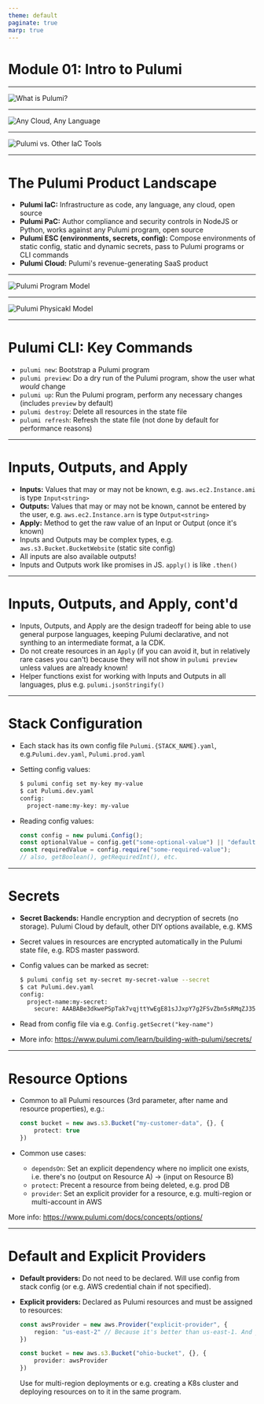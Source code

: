 ```yaml
---
theme: default
paginate: true
marp: true
---
```


# **Module 01: Intro to Pulumi**

---

![What is Pulumi?](./images/what-is-pulumi.png "What is Pulumi?")

---

![Any Cloud, Any Language](./images/any-cloud-any-language.png "Any Cloud, Any Language")

---

![Pulumi vs. Other IaC Tools](./images/pulumi-vs-others.png "Pulumi vs. Other IaC Tools")

---

# The Pulumi Product Landscape

* **Pulumi IaC:** Infrastructure as code, any language, any cloud, open source
* **Pulumi PaC:** Author compliance and security controls in NodeJS or Python, works against any Pulumi program, open source
* **Pulumi ESC (environments, secrets, config):** Compose environments of static config, static and dynamic secrets, pass to Pulumi programs or CLI commands
* **Pulumi Cloud:** Pulumi's revenue-generating SaaS product

---

![Pulumi Program Model](./images/pulumi-program-model.png "Pulumi Program Model")

---

![Pulumi Physicakl Model](./images/pulumi-physical-model.png "Pulumi Physical Model")

---

# Pulumi CLI: Key Commands

* `pulumi new`: Bootstrap a Pulumi program
* `pulumi preview`: Do a dry run of the Pulumi program, show the user what _would_ change
* `pulumi up`: Run the Pulumi program, perform any necessary changes (includes `preview` by default)
* `pulumi destroy`: Delete all resources in the state file
* `pulumi refresh`: Refresh the state file (not done by default for performance reasons)

---

# Inputs, Outputs, and Apply

* **Inputs:** Values that may or may not be known, e.g. `aws.ec2.Instance.ami` is type `Input<string>`
* **Outputs:** Values that may or may not be known, cannot be entered by the user, e.g. `aws.ec2.Instance.arn` is type `Output<string>`
* **Apply:** Method to get the raw value of an Input or Output (once it's known)
* Inputs and Outputs may be complex types, e.g. `aws.s3.Bucket.BucketWebsite` (static site config)
* All inputs are also available outputs!
* Inputs and Outputs work like promises in JS. `apply()` is like `.then()`

---

# Inputs, Outputs, and Apply, cont'd

* Inputs, Outputs, and Apply are the design tradeoff for being able to use general purpose languages, keeping Pulumi declarative, and not synthing to an intermediate format, a la CDK.
* Do not create resources in an `Apply` (if you can avoid it, but in relatively rare cases you can't) because they will not show in `pulumi preview` unless values are already known!
* Helper functions exist for working with Inputs and Outputs in all languages, plus e.g. `pulumi.jsonStringify()`

---

# Stack Configuration

* Each stack has its own config file `Pulumi.{STACK_NAME}.yaml`, e.g.`Pulumi.dev.yaml`, `Pulumi.prod.yaml`
* Setting config values:

    ```bash
    $ pulumi config set my-key my-value
    $ cat Pulumi.dev.yaml
    config:
      project-name:my-key: my-value
    ```

* Reading config values:

    ```typescript
    const config = new pulumi.Config();
    const optionalValue = config.get("some-optional-value") || "default-value";
    const requiredValue = config.require("some-required-value");
    // also, getBoolean(), getRequiredInt(), etc.
    ```

---

# Secrets

* **Secret Backends:** Handle encryption and decryption of secrets (no storage). Pulumi Cloud by default, other DIY options available, e.g. KMS
* Secret values in resources are encrypted automatically in the Pulumi state file, e.g. RDS master password.
* Config values can be marked as secret:

    ```bash
    $ pulumi config set my-secret my-secret-value --secret
    $ cat Pulumi.dev.yaml
    config:
      project-name:my-secret:
        secure: AAABABe3dkwePSpTak7vqjttYwEgE81sJJxpY7g2FSvZbn5sRMqZJ35372k2Lwg=
    ```

* Read from config file via e.g. `Config.getSecret("key-name")`
* More info: <https://www.pulumi.com/learn/building-with-pulumi/secrets/>

---

# Resource Options

* Common to all Pulumi resources (3rd parameter, after name and resource properties), e.g.:

    ```typescript
    const bucket = new aws.s3.Bucket("my-customer-data", {}, {
        protect: true
    })
    ```

* Common use cases:
  * `dependsOn`: Set an explicit dependency where no implicit one exists, i.e. there's no (output on Resource A) -> (input on Resource B)
  * `protect`: Precent a resource from being deleted, e.g. prod DB
  * `provider`: Set an explicit provider for a resource, e.g. multi-region or multi-account in AWS

More info: <https://www.pulumi.com/docs/concepts/options/>

---

# Default and Explicit Providers

* **Default providers:** Do not need to be declared. Will use config from stack config (or e.g. AWS credential chain if not specified).
* **Explicit providers:** Declared as Pulumi resources and must be assigned to resources:

    ```typescript
    const awsProvider = new aws.Provider("explicit-provider", {
        region: "us-east-2" // Because it's better than us-east-1. And y'all know it.
    })

    const bucket = new aws.s3.Bucket("ohio-bucket", {}, {
        provider: awsProvider
    })
    ```

  Use for multi-region deployments or e.g. creating a K8s cluster and deploying resources on to it in the same program.
